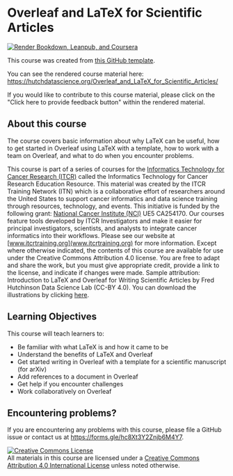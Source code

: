 
# Overleaf and LaTeX for Scientific Articles

[![Render Bookdown, Leanpub, and Coursera](https://github.com/fhdsl/Overleaf_and_LaTeX_for_Scientific_Articles/actions/workflows/render-all.yml/badge.svg)](https://github.com/fhdsl/Overleaf_and_LaTeX_for_Scientific_Articles/actions/workflows/render-all.yml)

This course was created from [this GitHub template](https://github.com/jhudsl/OTTR_Template).

You can see the rendered course material here: https://hutchdatascience.org/Overleaf_and_LaTeX_for_Scientific_Articles/

If you would like to contribute to this course material, please click on the "Click here to provide feedback button" within the rendered material.

## About this course

The course covers basic information about why LaTeX can be useful, how to get started in Overleaf using LaTeX with a template, how to work with a team on Overleaf, and what to do when you encounter problems.

This course is part of a series of courses for the [Informatics Technology for Cancer Research (ITCR)](https://itcr.cancer.gov/) called the Informatics Technology for Cancer Research Education Resource. This material was created by the ITCR Training Network (ITN)  which is a collaborative effort of researchers around the United States to support cancer informatics and data science training through resources, technology, and events. This initiative is funded by the following grant:  [National Cancer Institute (NCI)](https://www.cancer.gov/) UE5 CA254170. Our courses feature tools developed by ITCR Investigators and make it easier for principal investigators, scientists, and analysts to integrate cancer informatics into their workflows. Please see our website at [www.itcrtraining.org](www.itcrtraining.org) for more information. Except where otherwise indicated, the contents of this course are available for use under the Creative Commons Attribution 4.0 license. You are free to adapt and share the work, but you must give appropriate credit, provide a link to the license, and indicate if changes were made. Sample attribution: Introduction to LaTeX and Overleaf for Writing Scientific Articles by Fred Hutchinson Data Science Lab (CC-BY 4.0). You can download the illustrations by clicking [here](https://docs.google.com/presentation/d/1UgGtVn7RsqdQ4pJxDk_dueSyREHcH-uWTNAT27E2mG8/edit?usp=sharing).

## Learning Objectives

This course will teach learners to:  

- Be familiar with what LaTeX is and how it came to be
- Understand the benefits of LaTeX and Overleaf
- Get started writing in Overleaf with a template for a scientific manuscript (for arXiv)
- Add references to a document in Overleaf
- Get help if you encounter challenges
- Work collaboratively on Overleaf

## Encountering problems?

If you are encountering any problems with this course, please file a GitHub issue or contact us at https://forms.gle/hc8Xt3Y2Znjb6M4Y7.

<a rel="license" href="http://creativecommons.org/licenses/by/4.0/"><img alt="Creative Commons License" style="border-width:0" src="https://i.creativecommons.org/l/by/4.0/88x31.png" /></a><br />All materials in this course are licensed under a <a rel="license" href="http://creativecommons.org/licenses/by/4.0/">Creative Commons Attribution 4.0 International License</a> unless noted otherwise.
